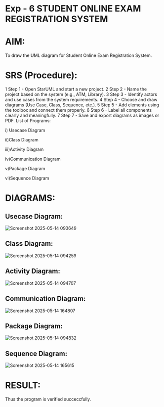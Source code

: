 
# Exp - 6 STUDENT ONLINE EXAM REGISTRATION SYSTEM

# AIM:

To draw the UML diagram for Student Online Exam Registration System.
# SRS (Procedure):
1 Step 1 - Open StarUML and start a new project.
2 Step 2 - Name the project based on the system (e.g., ATM, Library).
3 Step 3 - Identify actors and use cases from the system requirements.
4 Step 4 - Choose and draw diagrams (Use Case, Class, Sequence, etc.).
5 Step 5 - Add elements using the toolbox and connect them properly.
6 Step 6 - Label all components clearly and meaningfully.
7 Step 7 - Save and export diagrams as images or PDF.
List of Programs:

i) Usecase Diagram

ii)Class Diagram

iii)Activity Diagram

iv)Communication Diagram

v)Package Diagram

vi)Sequence Diagram

# DIAGRAMS:
## Usecase Diagram:

![Screenshot 2025-05-14 093649](https://github.com/user-attachments/assets/03dbbff9-198a-4d2f-a115-92e3ec0981bd)

## Class Diagram:

![Screenshot 2025-05-14 094259](https://github.com/user-attachments/assets/788cf1eb-7c74-4f64-8954-fbd2c722c4db)

## Activity Diagram:

![Screenshot 2025-05-14 094707](https://github.com/user-attachments/assets/434cdf49-5f29-4c4f-a359-003e0676ed53)


## Communication Diagram:

![Screenshot 2025-05-14 164807](https://github.com/user-attachments/assets/6bcb09b2-709a-495e-8098-fbf8a3255225)

## Package Diagram:

![Screenshot 2025-05-14 094832](https://github.com/user-attachments/assets/edcef7b3-c961-4126-8a24-aeb687559244)

## Sequence Diagram:

![Screenshot 2025-05-14 165615](https://github.com/user-attachments/assets/523c88c3-5cfa-429e-a729-c2c0bcc7db60)


# RESULT:

Thus the program is verified succeccfully.

